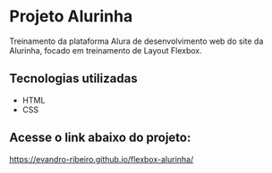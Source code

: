 # Projeto Alurinha

Treinamento da plataforma Alura de desenvolvimento web do site da Alurinha, focado em treinamento de Layout Flexbox.

## Tecnologias utilizadas
- HTML
- CSS

## Acesse o link abaixo do projeto:
https://evandro-ribeiro.github.io/flexbox-alurinha/
